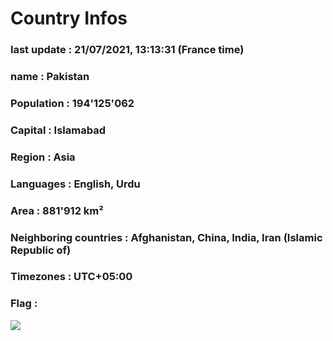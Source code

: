 # Country  Infos
### last update : 21/07/2021, 13:13:31 (France time)

### name : Pakistan
### Population : 194'125'062
### Capital : Islamabad
### Region : Asia
### Languages : English, Urdu
### Area : 881'912 km²
### Neighboring countries : Afghanistan, China, India, Iran (Islamic Republic of)
### Timezones : UTC+05:00

### Flag :
![](https://restcountries.eu/data/pak.svg)
